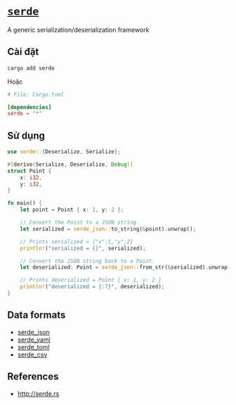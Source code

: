 # [`serde`]

A generic serialization/deserialization framework

## Cài đặt

```bash
cargo add serde
```

Hoặc

```toml
# File: Cargo.toml

[dependencies]
serde = "*"
```

## Sử dụng

```rust
use serde::{Deserialize, Serialize};

#[derive(Serialize, Deserialize, Debug)]
struct Point {
    x: i32,
    y: i32,
}

fn main() {
    let point = Point { x: 1, y: 2 };

    // Convert the Point to a JSON string.
    let serialized = serde_json::to_string(&point).unwrap();

    // Prints serialized = {"x":1,"y":2}
    println!("serialized = {}", serialized);

    // Convert the JSON string back to a Point.
    let deserialized: Point = serde_json::from_str(&serialized).unwrap();

    // Prints deserialized = Point { x: 1, y: 2 }
    println!("deserialized = {:?}", deserialized);
}
```

## Data formats

- [serde_json](./serde/serde_json.md)
- [serde_yaml](./serde/serde_yaml.md)
- [serde_toml](./serde/serde_toml.md)
- [serde_csv](./serde/serde_csv.md)


## References

- http://serde.rs


[`serde`]: http://serde.rs